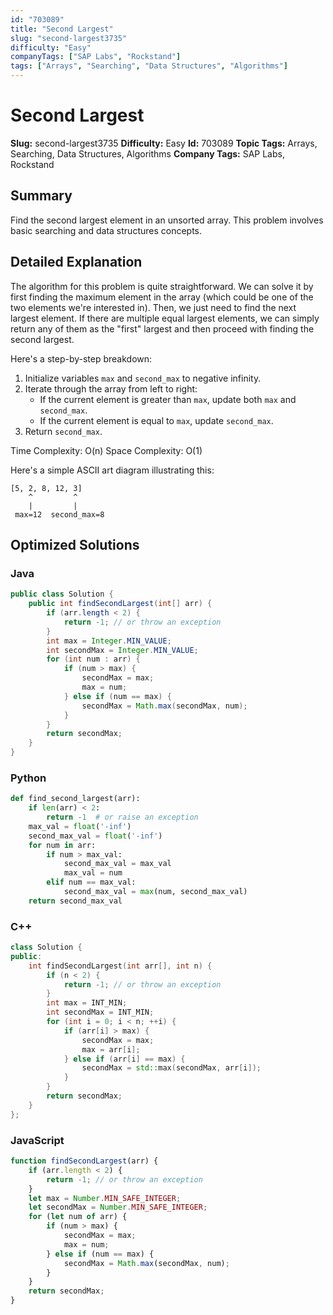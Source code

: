 ```yaml
---
id: "703089"
title: "Second Largest"
slug: "second-largest3735"
difficulty: "Easy"
companyTags: ["SAP Labs", "Rockstand"]
tags: ["Arrays", "Searching", "Data Structures", "Algorithms"]
---
```


**Second Largest**
===============

**Slug:** second-largest3735
**Difficulty:** Easy
**Id:** 703089
**Topic Tags:** Arrays, Searching, Data Structures, Algorithms
**Company Tags:** SAP Labs, Rockstand

## Summary
Find the second largest element in an unsorted array. This problem involves basic searching and data structures concepts.

## Detailed Explanation
The algorithm for this problem is quite straightforward. We can solve it by first finding the maximum element in the array (which could be one of the two elements we're interested in). Then, we just need to find the next largest element. If there are multiple equal largest elements, we can simply return any of them as the "first" largest and then proceed with finding the second largest.

Here's a step-by-step breakdown:

1.  Initialize variables `max` and `second_max` to negative infinity.
2.  Iterate through the array from left to right:
    *   If the current element is greater than `max`, update both `max` and `second_max`.
    *   If the current element is equal to `max`, update `second_max`.
3.  Return `second_max`.

Time Complexity: O(n)
Space Complexity: O(1)

Here's a simple ASCII art diagram illustrating this:
```
[5, 2, 8, 12, 3]
    ^         ^
    |         |
 max=12  second_max=8
```

## Optimized Solutions

### Java
```java
public class Solution {
    public int findSecondLargest(int[] arr) {
        if (arr.length < 2) {
            return -1; // or throw an exception
        }
        int max = Integer.MIN_VALUE;
        int secondMax = Integer.MIN_VALUE;
        for (int num : arr) {
            if (num > max) {
                secondMax = max;
                max = num;
            } else if (num == max) {
                secondMax = Math.max(secondMax, num);
            }
        }
        return secondMax;
    }
}
```

### Python
```python
def find_second_largest(arr):
    if len(arr) < 2:
        return -1  # or raise an exception
    max_val = float('-inf')
    second_max_val = float('-inf')
    for num in arr:
        if num > max_val:
            second_max_val = max_val
            max_val = num
        elif num == max_val:
            second_max_val = max(num, second_max_val)
    return second_max_val
```

### C++
```cpp
class Solution {
public:
    int findSecondLargest(int arr[], int n) {
        if (n < 2) {
            return -1; // or throw an exception
        }
        int max = INT_MIN;
        int secondMax = INT_MIN;
        for (int i = 0; i < n; ++i) {
            if (arr[i] > max) {
                secondMax = max;
                max = arr[i];
            } else if (arr[i] == max) {
                secondMax = std::max(secondMax, arr[i]);
            }
        }
        return secondMax;
    }
};
```

### JavaScript
```javascript
function findSecondLargest(arr) {
    if (arr.length < 2) {
        return -1; // or throw an exception
    }
    let max = Number.MIN_SAFE_INTEGER;
    let secondMax = Number.MIN_SAFE_INTEGER;
    for (let num of arr) {
        if (num > max) {
            secondMax = max;
            max = num;
        } else if (num == max) {
            secondMax = Math.max(secondMax, num);
        }
    }
    return secondMax;
}
```